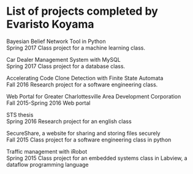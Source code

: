 # List of projects completed by Evaristo Koyama
Bayesian Belief Network Tool in Python 						
  Spring 2017
	Class project for a machine learning class.

Car Dealer Management System with MySQL					
  Spring 2017
	Class project for a database class.

Accelerating Code Clone Detection with Finite State Automata			
  Fall 2016
  Research project for a software engineering class.

Web Portal for Greater Charlottesville Area Development Corporation		
  Fall 2015-Spring 2016
  Web portal

STS thesis		
  Spring 2016
	Research project for an english class

SecureShare, a website for sharing and storing files securely			
  Fall 2015
	Class project for a software engineering class in python

Traffic management with iRobot							
  Spring 2015
	Class project for an embedded systems class in Labview, a dataflow programming language
